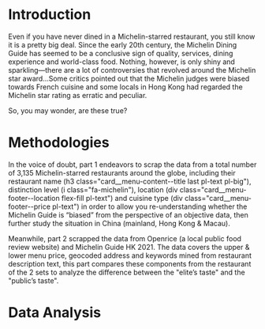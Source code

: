 # Introduction
Even if you have never dined in a Michelin-starred restaurant, you still know it is a pretty big deal. Since the early 20th century, the Michelin Dining Guide has seemed to be a conclusive sign of quality, services, dining experience and world-class food. Nothing, however, is only shiny and sparkling—there are a lot of controversies that revolved around the Michelin star award…Some critics pointed out that the Michelin judges were biased towards French cuisine and some locals in Hong Kong had regarded the Michelin star rating as erratic and peculiar. 

So, you may wonder, are these true?

# Methodologies
In the voice of doubt, part 1 endeavors to scrap the data from a total number of 3,135 Michelin-starred restaurants around the globe, including their restaurant name (h3 class="card__menu-content--title last pl-text pl-big"), distinction level (i class="fa-michelin"), location (div class="card__menu-footer--location flex-fill pl-text") and cuisine type (div class="card__menu-footer--price pl-text") in order to allow you re-understanding whether the Michelin Guide is “biased” from the perspective of an objective data, then further study the situation in China (mainland, Hong Kong & Macau).

Meanwhile, part 2 scrapped the data from Openrice (a local public food review website) and Michelin Guide HK 2021. The data covers the upper & lower menu price, geocoded address and keywords mined from restaurant description text, this part compares these components from the restaurant of the 2 sets to analyze the difference between the "elite’s taste" and the "public’s taste".

# Data Analysis
